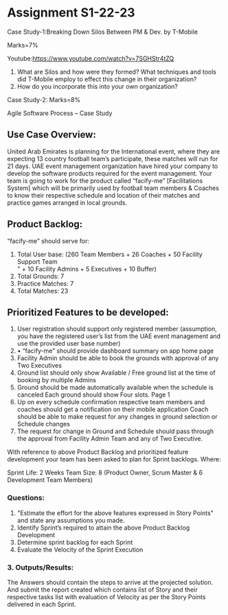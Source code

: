 # Assignment S1-22-23

Case Study-1:Breaking Down Silos Between PM & Dev. by T-Mobile 

Marks=7%

Youtube:https://www.youtube.com/watch?v=7SGHStr4tZQ


1) What are Silos and how were they formed? What techniques and tools did
T-Mobile employ to effect this change in their organization?
2) How do you incorporate this into your own organization?

Case Study-2: Marks=8%

Agile Software Process – Case Study

## Use Case Overview:
United Arab Emirates is planning for the International event, where they are
expecting 13 country football team’s participate, these matches will run for 21 days.
UAE event management organization have hired your company to develop the
software products required for the event management.
Your team is going to work for the product called “facify-me” [Facilitations System]
which will be primarily used by football team members & Coaches to know their
respective schedule and location of their matches and practice games arranged in local grounds.


## Product Backlog:
“facify-me” should serve for:
1. Total User base: (260 Team Members + 26 Coaches + 50 Facility Support Team <br>
" + 10 Facility Admins + 5 Executives + 10 Buffer)
2. Total Grounds: 7
3. Practice Matches: 7
4. Total Matches: 23

## Prioritized Features to be developed:
1. User registration should support only registered member (assumption, you have
the registered user’s list from the UAE event management and use the provided
user base number)
2. • “facify-me” should provide dashboard summary on app home page
3. Facility Admin should be able to book the grounds with approval of any Two
Executives
4. Ground list should only show Available / Free ground list at the time of booking
by multiple Admins
5. Ground should be made automatically available when the schedule is canceled
Each ground should show Four slots.
Page 1
6. Up on every schedule confirmation respective team members and coaches
should get a notification on their mobile application Coach should be able to
make request for any changes in ground selection or Schedule changes
7. The request for change in Ground and Schedule should pass through the
approval from Facility Admin Team and any of Two Executive.


With reference to above Product Backlog and prioritized feature development your team has
been asked to plan for Sprint backlogs. Where:


Sprint Life: 2 Weeks
Team Size: 8 (Product Owner, Scrum Master &amp; 6 Development Team Members)

### Questions:
1) "Estimate the effort for the above features expressed in Story Points" and state any
assumptions you made.
2) Identify Sprint’s required to attain the above Product Backlog Development
3) Determine sprint backlog for each Sprint
4) Evaluate the Velocity of the Sprint Execution


### 3. Outputs/Results:
The Answers should contain the steps to arrive at the projected solution. And submit
the report created which contains list of Story and their respective tasks list with
evaluation of Velocity as per the Story Points delivered in each Sprint.